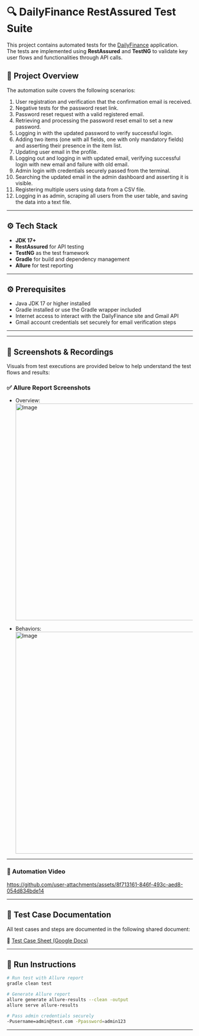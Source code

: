 # 🔍 DailyFinance RestAssured Test Suite
This project contains automated tests for the [DailyFinance](https://dailyfinance.roadtocareer.net/) application.  
The tests are implemented using **RestAssured** and **TestNG** to validate key user flows and functionalities through API calls.


## 🧪 Project Overview

The automation suite covers the following scenarios:

1. User registration and verification that the confirmation email is received.
2. Negative tests for the password reset link.
3. Password reset request with a valid registered email.
4. Retrieving and processing the password reset email to set a new password.
5. Logging in with the updated password to verify successful login.
6. Adding two items (one with all fields, one with only mandatory fields) and asserting their presence in the item list.
7. Updating user email in the profile.
8. Logging out and logging in with updated email, verifying successful login with new email and failure with old email.
9. Admin login with credentials securely passed from the terminal.
10. Searching the updated email in the admin dashboard and asserting it is visible.
11. Registering multiple users using data from a CSV file.
12. Logging in as admin, scraping all users from the user table, and saving the data into a text file.

---

## ⚙️ Tech Stack

- **JDK 17+**
- **RestAssured** for API testing
- **TestNG** as the test framework
- **Gradle** for build and dependency management
- **Allure** for test reporting

---

## ⚙️ Prerequisites

- Java JDK 17 or higher installed
- Gradle installed or use the Gradle wrapper included
- Internet access to interact with the DailyFinance site and Gmail API
- Gmail account credentials set securely for email verification steps

---

---

## 📸 Screenshots & Recordings

Visuals from test executions are provided below to help understand the test flows and results:

### ✅ Allure Report Screenshots

- Overview:
  <img width="1235" height="588" alt="Image" src="https://github.com/user-attachments/assets/774f452d-9836-4312-9492-17ae3d25aef9" />

- Behaviors: 
  <img width="1204" height="602" alt="Image" src="https://github.com/user-attachments/assets/26e2c3b8-ecd2-4059-9da7-fe1c3392faa8" />

---

### 🎥 Automation Video
  https://github.com/user-attachments/assets/8f713161-846f-493c-aed8-054d834bde14


---

## 📄 Test Case Documentation

All test cases and steps are documented in the following shared document:

🔗 [Test Case Sheet (Google Docs)](https://docs.google.com/spreadsheets/d/1cGDdnG9a1kg3Pv6aT9gY-MJrW710SDwd/edit?usp=sharing&ouid=105412337074703854140&rtpof=true&sd=true)  

---

## 🚀 Run Instructions

```bash
# Run test with Allure report
gradle clean test

# Generate Allure report
allure generate allure-results --clean -output
allure serve allure-results

# Pass admin credentials securely
-Pusername=admin@test.com -Ppassword=admin123
```

---


